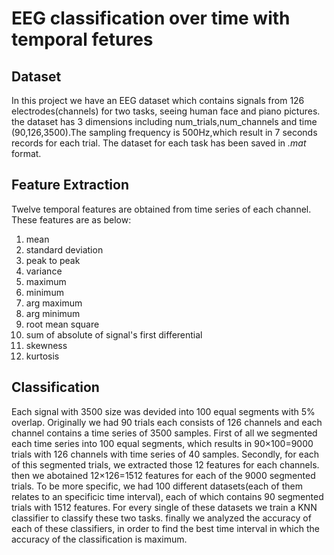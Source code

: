 # EEG classification over time with temporal fetures
## Dataset
In this project we have an EEG dataset which contains signals from 126 electrodes(channels) for two tasks, seeing human face and piano pictures. the dataset has 3 dimensions including num_trials,num_channels and time (90,126,3500).The sampling frequency is 500Hz,which result in 7 seconds records for each trial. The dataset for each task has been saved in *.mat* format. 
## Feature Extraction
Twelve temporal features are obtained from time series of each channel. These features are as below: 
1. mean
2. standard deviation
3. peak to peak 
4. variance
5. maximum
6. minimum
7. arg maximum
8. arg minimum
9. root mean square
10. sum of absolute of signal's first differential
11. skewness
12. kurtosis 
## Classification
Each signal with 3500 size was devided into 100 equal segments with 5% overlap. Originally we had 90 trials each consists of 126 channels and each channel contains a time series of 3500 samples. First of all we segmented each time series into 100 equal segments, which results in  90×100=9000 trials with 126 channels with time series of 40 samples. Secondly, for each of this segmented trials, we extracted those 12 features for each channels. then we abotained 12×126=1512 features for each of the 9000 segmented trials.
To be more specific, we had 100 different datasets(each of them relates to an specificic time interval), each of which contains 90 segmented trials with 1512 features. For every single of these datasets we train a KNN classifier to classify these two tasks. finally we analyzed the accuracy of each of these classifiers, in order to find the best time interval in which the accuracy of the classification is maximum.  
